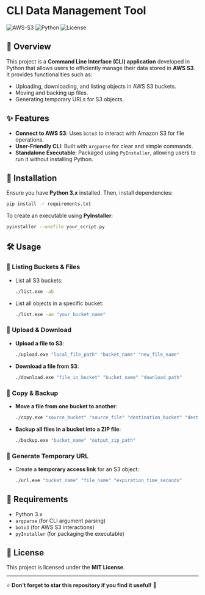 # CLI Data Management Tool

![AWS-S3](https://img.shields.io/badge/AWS-S3-orange?style=flat-square)
![Python](https://img.shields.io/badge/Python-3.x-blue?style=flat-square)
![License](https://img.shields.io/badge/License-MIT-green?style=flat-square)

## 📌 Overview
This project is a **Command Line Interface (CLI) application** developed in Python that allows users to efficiently manage their data stored in **AWS S3**. It provides functionalities such as:
- Uploading, downloading, and listing objects in AWS S3 buckets.
- Moving and backing up files.
- Generating temporary URLs for S3 objects.

## ✨ Features
- **Connect to AWS S3**: Uses `boto3` to interact with Amazon S3 for file operations.
- **User-Friendly CLI**: Built with `argparse` for clear and simple commands.
- **Standalone Executable**: Packaged using `PyInstaller`, allowing users to run it without installing Python.

## 🚀 Installation
Ensure you have **Python 3.x** installed. Then, install dependencies:
```sh
pip install -r requirements.txt
```
To create an executable using **PyInstaller**:
```sh
pyinstaller --onefile your_script.py
```

## 🛠 Usage

### 🔹 Listing Buckets & Files
- List all S3 buckets:
  ```sh
  ./list.exe -ab
  ```
- List all objects in a specific bucket:
  ```sh
  ./list.exe -ao "your_bucket_name"
  ```

### 🔹 Upload & Download
- **Upload a file to S3**:
  ```sh
  ./upload.exe "local_file_path" "bucket_name" "new_file_name"
  ```
- **Download a file from S3**:
  ```sh
  ./download.exe "file_in_bucket" "bucket_name" "download_path"
  ```

### 🔹 Copy & Backup
- **Move a file from one bucket to another**:
  ```sh
  ./copy.exe "source_bucket" "source_file" "destination_bucket" "destination_file"
  ```
- **Backup all files in a bucket into a ZIP file**:
  ```sh
  ./backup.exe "bucket_name" "output_zip_path"
  ```

### 🔹 Generate Temporary URL
- Create a **temporary access link** for an S3 object:
  ```sh
  ./url.exe "bucket_name" "file_name" "expiration_time_seconds"
  ```

## 📜 Requirements
- Python 3.x
- `argparse` (for CLI argument parsing)
- `boto3` (for AWS S3 interactions)
- `pyInstaller` (for packaging the executable)

## 📝 License
This project is licensed under the **MIT License**.

---
⭐ **Don't forget to star this repository if you find it useful!** 🚀


